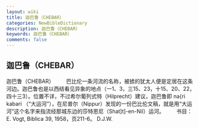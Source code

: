 ```yaml
---
layout: wiki
title: 迦巴鲁（CHEBAR）
categories: NewBibleDictionary
description: 迦巴鲁（CHEBAR）
keywords: 迦巴鲁（CHEBAR）
comments: false
---
```


## 迦巴鲁（CHEBAR）



迦巴鲁（CHEBAR）
　　巴比伦一条河流的名称，被掳的犹太人便是定居在这条河边。迦巴鲁也是以西结看见异象的地点（一1、3，三15、23，十15、20、22，四十三3）。位置不详，不过希尔葡列式特（Hilprecht）建议，迦巴鲁即 na{ri kabari （“大运河”），在尼普尔（Nippur）发现的一份巴比伦文稿，就是用“大运河”这个名字来指流经那城东边的莎特恩尼（Shat]t]-en-Nil）运河。
　　书目：E. Vogt, Biblica 39, 1958，页211-6。
D.J.W.



